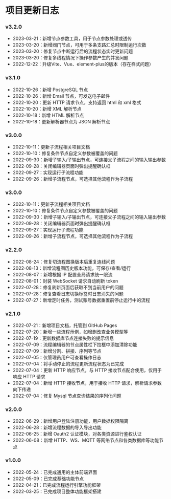 # 项目更新日志

### v3.2.0

- 2023-03-21：新增节点参数工具，用于节点参数处理或透传
- 2023-03-20：新增阀门节点，可用于多条支路汇总时限制运行次数
- 2023-03-20：修复节点中断运行后的流程状态实时更新问题
- 2023-03-20：修复多线程情况下操作参数产生的并发问题
- 2022-12-22：升级Vite、Vue、element-plus的版本（存在样式问题）

### v3.1.0

- 2022-10-26：新增 PostgreSQL 节点
- 2022-10-26：新增 Email 节点，可发送电子邮件
- 2022-10-20：更新 HTTP 请求节点，支持返回 html 和 xml 格式
- 2022-10-20：新增 XML 解析节点
- 2022-10-18：新增 HTML 解析节点
- 2022-10-18：更新解析器节点为 JSON 解析节点

### v3.0.0

- 2022-10-11：更新子流程相关项目文档
- 2022-10-10：修复条件节点自定义参数被覆盖的问题
- 2022-09-30：新增子输入/子输出节点，可连接父子流程之间的输入输出参数
- 2022-09-28：关闭编辑器页面时弹出提醒确认框
- 2022-09-27：实现运行子流程功能
- 2022-09-26：新增子流程节点，可选择其他流程作为子流程

### v3.0.0

- 2022-10-11：更新子流程相关项目文档
- 2022-10-10：修复条件节点自定义参数被覆盖的问题
- 2022-09-30：新增子输入/子输出节点，可连接父子流程之间的输入输出参数
- 2022-09-28：关闭编辑器页面时弹出提醒确认框
- 2022-09-27：实现运行子流程功能
- 2022-09-26：新增子流程节点，可选择其他流程作为子流程

### v2.2.0

- 2022-08-24：修复切流程图换版本后重复连线问题
- 2022-08-13：新增流程图历史版本功能，可保存/查看/运行
- 2022-08-07：新增根据 IP 配置全局请求统一限流
- 2022-08-01：封装 WebSocket 请求自动刷新 token
- 2022-07-28：修复刷新页面后获取不到当前用户的问题
- 2022-07-28：修复查看日志切换标签时日志消失的问题
- 2022-07-27：新增定时任务，测试账号数据重置前停止运行中的流程

### v2.1.0

- 2022-07-21：新增项目文档，托管到 GitHub Pages
- 2022-07-20：新增一些流程示例，如增删改查业务模型等
- 2022-07-19：更新数据库节点连接失败的提示信息
- 2022-07-09：流程编辑器的节点属性栏下拉框中添加清除功能
- 2022-07-09：新增分割、拼接、序列等节点
- 2022-07-05：仅管理员用户可查看操作日志
- 2022-07-04：将手动停止的流程更新流程状态为已完成
- 2022-07-04：更新 HTTP 响应节点，与 HTTP 接收节点配合使用，仅用于响应 HTTP 请求
- 2022-07-04：新增 HTTP 接收节点，用于接收 HTTP 请求，解析请求参数向下传递
- 2022-07-04：修复 Mysql 节点查询结果的序列化问题

### v2.0.0

- 2022-06-29：新增用户登陆注册功能，用户数据权限隔离
- 2022-06-28：新增流程数据的导入导出功能
- 2022-06-25：新增 Oauth2 认证模块，对各类资源进行鉴权认证
- 2022-06-08：新增 HTTP、WS、MQTT 等网络节点和各类数据库等功能节点

### v1.0.0

- 2022-05-24：已完成通用的主体前端界面
- 2022-05-09：已完成基础功能节点
- 2022-04-21：已完成流程运行引擎功能框架
- 2022-03-25：已完成项目整体功能框架搭建
